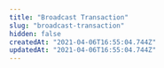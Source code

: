```yaml
---
title: "Broadcast Transaction"
slug: "broadcast-transaction"
hidden: false
createdAt: "2021-04-06T16:55:04.744Z"
updatedAt: "2021-04-06T16:55:04.744Z"
---
```

